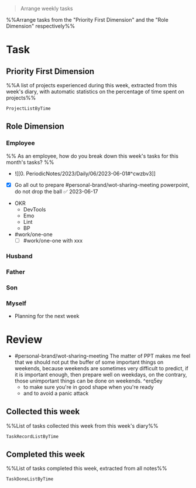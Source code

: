 > Arrange weekly tasks

%%Arrange tasks from the "Priority First Dimension" and the "Role Dimension" respectively%%

# Task
## Priority First Dimension
%%A list of projects experienced during this week, extracted from this week's diary, with automatic statistics on the percentage of time spent on projects%%
```PeriodicPARA
ProjectListByTime
```

## Role Dimension
### Employee
%% As an employee, how do you break down this week's tasks for this month's tasks? %%
- ![[0. PeriodicNotes/2023/Daily/06/2023-06-01#^cwzbv3]]
- [x] Go all out to prepare #personal-brand/wot-sharing-meeting powerpoint, do not drop the ball ✅ 2023-06-17
- OKR
	- DevTools
	- Emo
	- Lint
	- BP
- #work/one-one 
	- [ ] #work/one-one with xxx

### Husband
### Father
### Son
### Myself
- Planning for the next week

# Review
- #personal-brand/wot-sharing-meeting The matter of PPT makes me feel that we should not put the buffer of some important things on weekends, because weekends are sometimes very difficult to predict, if it is important enough, then prepare well on weekdays, on the contrary, those unimportant things can be done on weekends. ^erq5ey
	- to make sure you're in good shape when you're ready
	- and to avoid a panic attack
## Collected this week
%%List of tasks collected this week from this week's diary%%
```PeriodicPARA
TaskRecordListByTime
```

## Completed this week
%%List of tasks completed this week, extracted from all notes%%
```PeriodicPARA
TaskDoneListByTime
```
